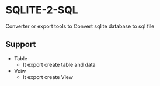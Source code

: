 # SQLITE-2-SQL
Converter or export tools to Convert sqlite database to sql file

## Support
- Table
  - It export create table and data
- Veiw
  - It export create View
 
